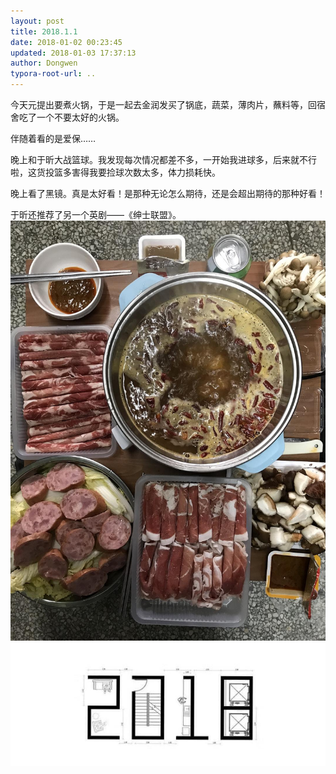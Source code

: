 ```yaml
---
layout: post
title: 2018.1.1
date: 2018-01-02 00:23:45
updated: 2018-01-03 17:37:13
author: Dongwen
typora-root-url: ..
---
```




今天元提出要煮火锅，于是一起去金润发买了锅底，蔬菜，薄肉片，蘸料等，回宿舍吃了一个不要太好的火锅。

伴随着看的是爱保……

晚上和于昕大战篮球。我发现每次情况都差不多，一开始我进球多，后来就不行啦，这货投篮多害得我要捡球次数太多，体力损耗快。

晚上看了黑镜。真是太好看！是那种无论怎么期待，还是会超出期待的那种好看！

于昕还推荐了另一个英剧——《绅士联盟》。  ![](/img/in-post/p47691055.jpg)
![](/img/in-post/p47645241.jpg)

